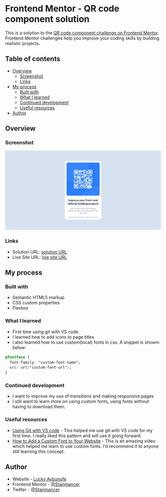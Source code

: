 # Frontend Mentor - QR code component solution

This is a solution to the
[QR code component challenge on Frontend Mentor](https://www.frontendmentor.io/challenges/qr-code-component-iux_sIO_H).
Frontend Mentor challenges help you improve your coding skills by building
realistic projects.

## Table of contents

- [Overview](#overview)
  - [Screenshot](#screenshot)
  - [Links](#links)
- [My process](#my-process)
  - [Built with](#built-with)
  - [What I learned](#what-i-learned)
  - [Continued development](#continued-development)
  - [Useful resources](#useful-resources)
- [Author](#author)

## Overview

### Screenshot

![](./screenshot.jpeg)

### Links

- Solution URL: [solution URL](https://your-solution-url.com)
- Live Site URL:
  [live site URL](https://stanmancer.github.io/qr-code-component/)

## My process

### Built with

- Semantic HTML5 markup
- CSS custom properties
- Flexbox

### What I learned

- First time using git with VS code
- I learned how to add icons to page titles
- I also learned how to use custom(local) fonts in css. A snippet is showm
  below:

```css
@fontface {
  font-family: "custom-font-name";
  src: url("custom-font-url");
}
```

### Continued development

- I want to improve my use of transitions and making responsive pages
- I still want to learn more on using custom fonts, using fonts without having
  to download them.

### Useful resources

- [Using Git with VS code](https://www.youtube.com/watch?v=i_23KUAEtUM) - This
  helped me use git with VS code for my first time. I really liked this pattern
  and will use it going forward.
- [How to Add a Custom Font to Your Website](https://www.youtube.com/watch?v=AAU25Fo4bFY) -
  This is an amazing video which helped me learn to use custom fonts. I'd
  recommend it to anyone still learning this concept.

## Author

- Website - [Lucky Avbunufe](https://limey.io/stanmancer)
- Frontend Mentor -
  [@Stanmancer](https://www.frontendmentor.io/profile/Stanmancer)
- Twitter - [@Stanmancer](https://www.twitter.com/stanmancer)
